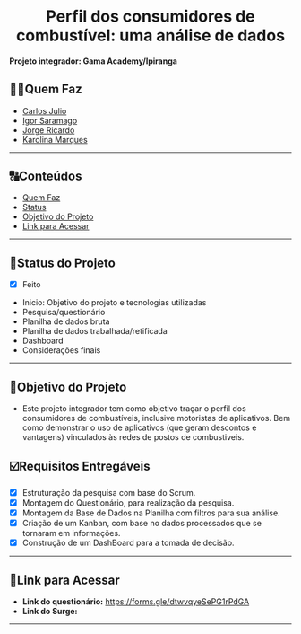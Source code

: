<h1 align="center">
     Perfil dos consumidores de combustível: uma análise de dados
</h1>

<h4 align="left">
    Projeto integrador: Gama Academy/Ipiranga
</h4>

##  👩🏾Quem Faz 

- [Carlos Julio](https://www.github.com/carlosjulyo)
- [Igor Saramago](https://github.com/igorsaramagocosta)
- [Jorge Ricardo](https://github.com/Jorge-Ricardo-N-S-N-dos-Santos)
- [Karolina Marques](https://github.com/karolinamarques)
---
##  🔠Conteúdos

<!--ts-->
   * [Quem Faz](#-quem-faz)
   * [Status](#status)
   * [Objetivo do Projeto](#objetivo-do-projeto)
   * [Link para Acessar](#link-para-acessar)
<!--te-->

---
##  🧭Status do Projeto
 
 - [x] Feito
 
 - Inicio: Objetivo do projeto e tecnologias utilizadas
 - Pesquisa/questionário
 - Planilha de dados bruta
 - Planilha de dados trabalhada/retificada
 - Dashboard
 - Considerações finais

---

##  🎯Objetivo do Projeto

- Este projeto integrador tem como objetivo traçar o perfil  dos consumidores de combustíveis, inclusive motoristas de aplicativos. Bem como demonstrar o uso de aplicativos (que geram descontos e vantagens) vinculados às redes de postos de combustiveis.


## ☑️Requisitos Entregáveis

- [x] Estruturação da pesquisa com base do Scrum.
- [x] Montagem do Questionário, para realização da pesquisa.
- [x] Montagem da Base de Dados na Planilha com filtros para sua análise.
- [x] Criação de um Kanban, com base no dados processados que se tornaram em informações.
- [x] Construção de um DashBoard para a tomada de decisão.

---

## 🔗Link para Acessar

- **Link do questionário:** https://forms.gle/dtwvqyeSePG1rPdGA
- **Link do Surge:** 

---
